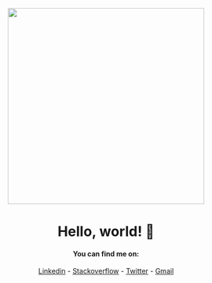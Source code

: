 
<div align="center">

<img src="https://i.imgur.com/8MupZHY.gif" width="400px" />
  
<br> 


# Hello, world! 👋


#### You can find me on:
[Linkedin](https://www.linkedin.com/in/soroush-chehresa) - [Stackoverflow](https://stackoverflow.com/users/9516173/soroush-chehresa) - [Twitter](https://twitter.com/soroushchehresa) - [Gmail](mailto:s1996ch@gmail.com)

<br> 

</div>
